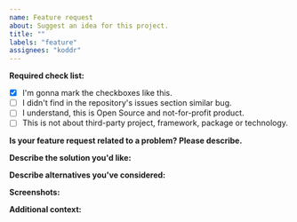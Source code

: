 ```yaml
---
name: Feature request
about: Suggest an idea for this project.
title: ""
labels: "feature"
assignees: "koddr"
---
```


**Required check list:**

- [x] I'm gonna mark the checkboxes like this.
- [ ] I didn't find in the repository's issues section similar bug.
- [ ] I understand, this is Open Source and not-for-profit product.
- [ ] This is not about third-party project, framework, package or technology.

**Is your feature request related to a problem? Please describe.**

<!-- A clear and concise description of what the problem is. Ex. I'm always frustrated when [...] -->

**Describe the solution you'd like:**

<!-- A clear and concise description of what you want to happen. -->

**Describe alternatives you've considered:**

<!-- A clear and concise description of any alternative solutions or features you've considered. -->

**Screenshots:**

<!-- If applicable, add screenshots to help explain your feature or problem. -->

**Additional context:**

<!-- Add any other context or screenshots about the feature request here. -->